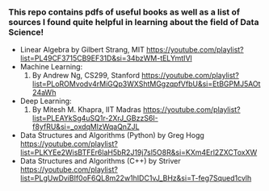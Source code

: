 ### This repo contains pdfs of useful books as well as a list of sources I found quite helpful in learning about the field of Data Science!

- Linear Algebra by Gilbert Strang, MIT
  https://youtube.com/playlist?list=PL49CF3715CB9EF31D&si=34bzWM-tELYmtIVl
- Machine Learning:
  1. By Andrew Ng, CS299, Stanford
   https://youtube.com/playlist?list=PLoROMvodv4rMiGQp3WXShtMGgzqpfVfbU&si=EtBGPMJ5AOt24aWh
- Deep Learning:
  1. By Mitesh M. Khapra, IIT Madras
     https://youtube.com/playlist?list=PLEAYkSg4uSQ1r-2XrJ_GBzzS6I-f8yfRU&si=_oxdqMlzWqaQnZJL
- Data Structures and Algorithms (Python) by Greg Hogg
  https://youtube.com/playlist?list=PLKYEe2WisBTFEr6laH5bR2J19j7sl5O8R&si=KXm4Erl2ZXCToxXW
- Data Structures and Algorithms (C++) by Striver
  https://youtube.com/playlist?list=PLgUwDviBIf0oF6QL8m22w1hIDC1vJ_BHz&si=T-feg7Squed1cvlh
  

